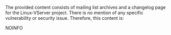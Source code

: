 The provided content consists of mailing list archives and a changelog page for the Linux-VServer project. There is no mention of any specific vulnerability or security issue. Therefore, this content is:

NOINFO
